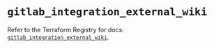 # `gitlab_integration_external_wiki`

Refer to the Terraform Registry for docs: [`gitlab_integration_external_wiki`](https://registry.terraform.io/providers/gitlabhq/gitlab/16.8.1/docs/resources/integration_external_wiki).
